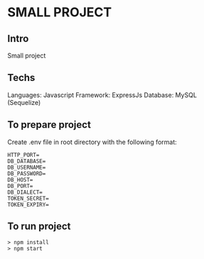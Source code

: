 # SMALL PROJECT

## Intro

Small project

## Techs
Languages: Javascript
Framework: ExpressJs
Database: MySQL (Sequelize)

## To prepare project

Create .env file in root directory with the following format: 
```
HTTP_PORT=
DB_DATABASE=
DB_USERNAME=
DB_PASSWORD=
DB_HOST=
DB_PORT=
DB_DIALECT=
TOKEN_SECRET=
TOKEN_EXPIRY=
```

## To run project

```shell
> npm install
> npm start
```
